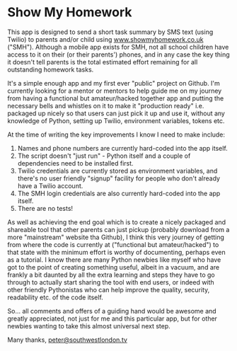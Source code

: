 # Show My Homework

This app is designed to send a short task summary by SMS text (using Twilio) to parents and/or child using www.showmyhomework.co.uk ("SMH").  Although a mobile app exists for SMH, not all school children have access to it on their (or their parents') phones, and in any case the key thing it doesn't tell parents is the total estimated effort remaining for all outstanding homework tasks.

It's a simple enough app and my first ever "public" project on Github.  I'm currently looking for a mentor or mentors to help guide me on my journey from having a functional but amateur/hacked together app and putting the necessary bells and whistles on it to make it "production ready" i.e. packaged up nicely so that users can just pick it up and use it, without any knowledge of Python, setting up Twilio, environment variables, tokens etc.

At the time of writing the key improvements I know I need to make include:

1) Names and phone numbers are currently hard-coded into the app itself.
2) The script doesn't "just run" - Python itself and a couple of dependencies need to be installed first.
3) Twilio credentials are currently stored as environment variables, and there's no user friendly "signup" facility for people who don't already have a Twilio account.
4) The SMH login credentials are also currently hard-coded into the app itself.
5) There are no tests!

As well as achieving the end goal which is to create a nicely packaged and shareable tool that other parents can just pickup (probably download from a more "mainstream" website tha Github), I think this very journey of getting from where the code is currently at ("functional but amateur/hacked") to that state with the minimum effort is worthy of documenting, perhaps even as a tutorial.  I know there are many Python newbies like myself who have got to the point of creating something useful, albeit in a vacuum, and are frankly a bit daunted by all the extra learning and steps they have to go through to actually start sharing the tool with end users, or indeed with other friendly Pythonistas who can help improve the quality, security, readability etc. of the code itself.

So... all comments and offers of a guiding hand would be awesome and greatly appreciated, not just for me and this particular app, but for other newbies wanting to take this almost universal next step.

Many thanks,
peter@southwestlondon.tv
